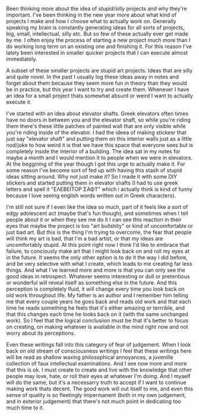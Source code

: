 Been thinking more about the idea of stupid/silly projects and why they're important. I've been thinking in the new year more about what kind of projects I make and how I choose what to actually work on. Generally speaking my brain is constantly generating ideas for all sorts of projects, big, small, intellectual, silly etc. But so few of these actually ever get made by me. I often enjoy the process of starting a new project much more than I do working long term on an existing one and finishing it. For this reason I've lately been interested in smaller quicker projects that I can execute almost immediately. 

A subset of these smaller projects are stupid art projects. Ideas that are silly and quite novel. In the past I usually log these ideas away in notes and forget about them because they seem more fun in theory than they would be in practice, but this year I want to try and create them. Whenever I have an idea for a small project thats somewhat absurd or weird I want to actually execute it. 

I've started with an idea about elevator shafts. Greek elevators often times have no doors in between you and the elevator shaft, so while you're riding them there's these little patches of painted wall that are only visible while you're riding inside of the elevator. I had the ideea of making stickesr that just say "elevator shaft" and putting them on this interior walls just as a little nod/joke to how weird it is that we have this space that everyone sees but is completely inside the interior of a building. The idea sat in my notes for maybe a month and I would mention it to people when we were in elevators. At the beggining of the year though I got this urge to actually make it. For some reason I've become sort of fed up with having this stash of stupid ideas sitting around. Why not just make it? So I made it with some DIY stickers and started putting them in elevator shafts (I had to use greek letters and spell it "ΕΛΕΒΕΙΤΟΡ ΣΑΦΤ" which i actually think is kind of funny because I love seeing english words written out in Greek characters). 

I'm still not sure if I even like the idea so much, part of it feels like a sort of edgy adolescent act (maybe that's fun though), and sometimes when I tell people about it or when they see me do it I can see this reaction in their eyes that maybe the project is too "art bullshity" or kind of uncomfortable or just bad art. But this is the thing I'm trying to overcome, the fear that people will think my art is bad, that I'm a bad artist, or that my ideas are uncomfortably stupid. At this point right now I think I'd like to embrace that failure, to conciously make art that I might look back on and roll my eyes at in the future. It seems the only other option is to do it the way I did before, and be very selective with what I create, which leads to me creating far less things. And what I've learned more and more is that you can only see the good ideas in retrospect. Whatever seems interesting or dull or pretentious or wonderful will reveal itself as something else in the future. And this perception is completely fluid, it will change every time you look back on old work throughout life. My father is an author and I remember him telling me that every couple years he goes back and reads old work and that each time he reads something he feels that it's either amazing or terrrible, and that this changes each time he looks back on it (with the same unchanged work). So I feel that the logical conclusiion must be that it's better to focus on creating, on making whatever is available in the mind right now and not worry about its perceptions.

Even these writings fall into this category of fear of judgement. When I look back on old stream of consciousness writings I feel that these writings here will be read as shallow waxing philosophical annoyances, a juvenille collection of faux intellectual examinations. And I see now more and more that this is ok. I must create to create and live with the knowledge that other people may love, hate, or roll their eyes at whatever I'm doing. And I myself will do the same, but it's a necessarry truth to accept if I want to continue making work thats decent. The good work will out itself to me, and even this sense of quality is so fleetingly impermanent (both in my own judgement, and in exterior judgement) that there's not much point in dedicating too much time to it. 

